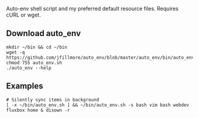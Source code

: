 Auto-env shell script and my preferred default resource files. Requires cURL or wget.


Download auto_env
-------------------
    mkdir ~/bin && cd ~/bin
    wget -q https://github.com/jfillmore/auto_env/blob/master/auto_env/bin/auto_env.sh
    chmod 755 auto_env.sh
    ./auto_env --help

Examples
------------------
    # Silently sync items in background
    [ -x ~/bin/auto_env.sh ] && ~/bin/auto_env.sh -s bash vim bash webdev fluxbox home & disown -r
